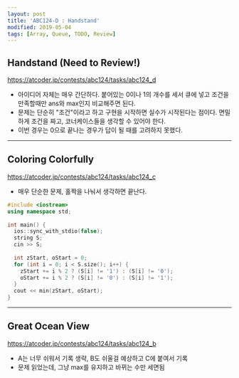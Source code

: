 ```yaml
---
layout: post
title: 'ABC124-D : Handstand'
modified: 2019-05-04
tags: [Array, Queue, TODO, Review]
---
```


## Handstand (Need to Review!) ##

<https://atcoder.jp/contests/abc124/tasks/abc124_d>

- 아이디어 자체는 매우 간단하다. 붙어있는 0이나 1의 개수를 세서 큐에 넣고 조건을 만족할때만 ans와 max인지 비교해주면 된다.
- 문제는 단순히 "조건"이라고 하고 구현을 시작하면 실수가 시작된다는 점이다. 면밀하게 조건을 짜고, 코너케이스들을 생각할 수 있어야 한다.
- 이번 경우는 0으로 끝나는 경우가 답이 될 때를 고려하지 못했다.


<hr/>

## Coloring Colorfully ##

<https://atcoder.jp/contests/abc124/tasks/abc124_c>

- 매우 단순한 문제, 홀짝을 나눠서 생각하면 끝난다.

```c++
#include <iostream>
using namespace std;
 
int main() {
  ios::sync_with_stdio(false);
  string S;
  cin >> S;
  
  int zStart, oStart = 0;
  for (int i = 0; i < S.size(); i++) {
    zStart += i % 2 ? (S[i] != '1') : (S[i] != '0');
	oStart += i % 2 ? (S[i] != '0') : (S[i] != '1');
  }
  cout << min(zStart, oStart);
}
```

<hr/>

## Great Ocean View ##
<https://atcoder.jp/contests/abc124/tasks/abc124_b>

- A는 너무 쉬워서 기록 생략, B도 쉬울걸 예상하고 C에 붙여서 기록
- 문제 읽었는데, 그냥 max를 유지하고 바뀌는 수만 세면됨

